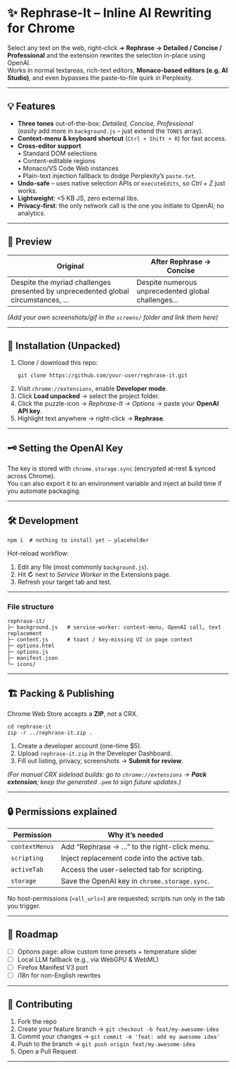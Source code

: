 # ✨ Rephrase-It – Inline AI Rewriting for Chrome

Select any text on the web, right–click ➜ **Rephrase → Detailed / Concise / Professional** and the extension rewrites the selection in-place using OpenAI.  
Works in normal textareas, rich-text editors, **Monaco-based editors (e.g. AI Studio)**, and even bypasses the paste-to-file quirk in Perplexity.

---

## 💡 Features
- **Three tones** out-of-the-box: *Detailed, Concise, Professional*  
  (easily add more in `background.js` – just extend the `TONES` array).
- **Context-menu & keyboard shortcut** (`Ctrl + Shift + R`) for fast access.
- **Cross-editor support**  
  • Standard DOM selections  
  • Content-editable regions  
  • Monaco/VS Code Web instances  
  • Plain-text injection fallback to dodge Perplexity’s `paste.txt`.
- **Undo-safe** – uses native selection APIs or `executeEdits`, so *Ctrl + Z* just works.
- **Lightweight**: <5 KB JS, zero external libs.
- **Privacy-first**: the only network call is the one you initiate to OpenAI; no analytics.

---

## 📸 Preview

| Original | After **Rephrase → Concise** |
|----------|-----------------------------|
| Despite the myriad challenges presented by unprecedented global circumstances, ... | Despite numerous unprecedented global challenges... |

*(Add your own screenshots/gif in the `screens/` folder and link them here)*

---

## 🚀 Installation (Unpacked)

1. Clone / download this repo:  
   ```
   git clone https://github.com/your-user/rephrase-it.git
   ```
2. Visit `chrome://extensions`, enable **Developer mode**.
3. Click **Load unpacked** → select the project folder.
4. Click the puzzle-icon → *Rephrase-It → Options* → paste your **OpenAI API key**.
5. Highlight text anywhere → right-click → **Rephrase**.

---

## 🗝️ Setting the OpenAI Key

The key is stored with `chrome.storage.sync` (encrypted at-rest & synced across Chrome).  
You can also export it to an environment variable and inject at build time if you automate packaging.

---

## 🛠️ Development

```
npm i  # nothing to install yet – placeholder
```

Hot-reload workflow:

1. Edit any file (most commonly `background.js`).
2. Hit **↻** next to *Service Worker* in the Extensions page.
3. Refresh your target tab and test.

---

### File structure

```
rephrase-it/
├─ background.js   # service-worker: context-menu, OpenAI call, text replacement
├─ content.js      # toast / key-missing UI in page context
├─ options.html
├─ options.js
├─ manifest.json
└─ icons/
```

---

## 🏗️ Packing & Publishing

Chrome Web Store accepts a **ZIP**, not a CRX.

```
cd rephrase-it
zip -r ../rephrase-it.zip .
```

1. Create a developer account (one-time $5).
2. Upload `rephrase-it.zip` in the Developer Dashboard.
3. Fill out listing, privacy, screenshots → **Submit for review**.

*(For manual CRX sideload builds: go to `chrome://extensions` → **Pack extension**; keep the generated `.pem` to sign future updates.)*

---

## 🔒 Permissions explained

| Permission            | Why it’s needed                               |
|-----------------------|-----------------------------------------------|
| `contextMenus`        | Add “Rephrase → …” to the right-click menu.   |
| `scripting`           | Inject replacement code into the active tab.  |
| `activeTab`           | Access the user-selected tab for scripting.   |
| `storage`             | Save the OpenAI key in `chrome.storage.sync`. |

No host-permissions (`<all_urls>`) are requested; scripts run only in the tab you trigger.

---

## 📅 Roadmap

- [ ] Options page: allow custom tone presets + temperature slider  
- [ ] Local LLM fallback (e.g., via WebGPU & WebML)  
- [ ] Firefox Manifest V3 port  
- [ ] i18n for non-English rewrites

---

## 🤝 Contributing

1. Fork the repo  
2. Create your feature branch → `git checkout -b feat/my-awesome-idea`  
3. Commit your changes → `git commit -m 'feat: add my awesome idea'`  
4. Push to the branch → `git push origin feat/my-awesome-idea`  
5. Open a Pull Request

---
